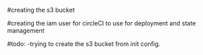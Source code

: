 #creating the s3 bucket

#creating the iam user for circleCI to use for deployment and state management


#todo:
    -trying to create the s3 bucket from init config.